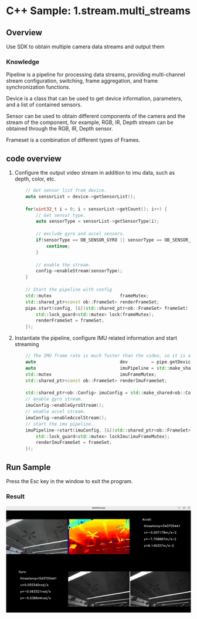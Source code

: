 # C++ Sample: 1.stream.multi_streams

## Overview

Use SDK to obtain multiple camera data streams and output them

### Knowledge

Pipeline is a pipeline for processing data streams, providing multi-channel stream configuration, switching, frame aggregation, and frame synchronization functions.

Device is a class that can be used to get device information, parameters, and a list of contained sensors.

Sensor can be used to obtain different components of the camera and the stream of the component, for example, RGB, IR, Depth stream can be obtained through the RGB, IR, Depth sensor.

Frameset is a combination of different types of Frames.

## code overview

1. Configure the output video stream in addition to imu data, such as depth, color, etc.

    ```cpp
        // Get sensor list from device.
        auto sensorList = device->getSensorList();

        for(uint32_t i = 0; i < sensorList->getCount(); i++) {
            // Get sensor type.
            auto sensorType = sensorList->getSensorType(i);

            // exclude gyro and accel sensors.
            if(sensorType == OB_SENSOR_GYRO || sensorType == OB_SENSOR_ACCEL) {
                continue;
            }

            // enable the stream.
            config->enableStream(sensorType);
        }

        // Start the pipeline with config
        std::mutex                          frameMutex;
        std::shared_ptr<const ob::FrameSet> renderFrameSet;
        pipe.start(config, [&](std::shared_ptr<ob::FrameSet> frameSet) {
            std::lock_guard<std::mutex> lock(frameMutex);
            renderFrameSet = frameSet;
        });
    ```

2. Instantiate the pipeline, configure IMU related information and start streaming

    ```cpp
        // The IMU frame rate is much faster than the video, so it is advisable to use a separate pipeline to obtain IMU data.
        auto                                dev         = pipe.getDevice();
        auto                                imuPipeline = std::make_shared<ob::Pipeline>(dev);
        std::mutex                          imuFrameMutex;
        std::shared_ptr<const ob::FrameSet> renderImuFrameSet;

        std::shared_ptr<ob::Config> imuConfig = std::make_shared<ob::Config>();
        // enable gyro stream.
        imuConfig->enableGyroStream();
        // enable accel stream.
        imuConfig->enableAccelStream();
        // start the imu pipeline.
        imuPipeline->start(imuConfig, [&](std::shared_ptr<ob::FrameSet> frameSet) {
            std::lock_guard<std::mutex> lockImu(imuFrameMutex);
            renderImuFrameSet = frameSet;
        });
    ```

## Run Sample

Press the Esc key in the window to exit the program.

### Result

![image](../../docs/resource/multistream.jpg)
